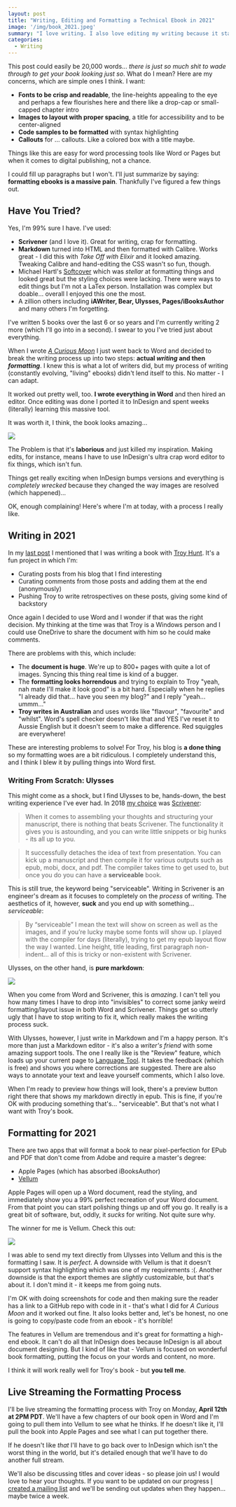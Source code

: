 ```yaml
---
layout: post
title: "Writing, Editing and Formatting a Technical Ebook in 2021"
image: '/img/book_2021.jpeg'
summary: "I love writing. I also love editing my writing because it starts to take shape. The formatting process, however, gets me every time. Over the years, however, things have become easier so for 2021 here's my list of tools you can use."
categories:
  - Writing
---
```


This post could easily be 20,000 words... _there is just so much shit to wade through to get your book looking just so_. What do I mean? Here are my concerns, which are simple ones I think. I want:

 - **Fonts to be crisp and readable**, the line-heights appealing to the eye and perhaps a few flourishes here and there like a drop-cap or small-capped chapter intro
 - **Images to layout with proper spacing**, a title for accessibility and to be center-aligned
 - **Code samples to be formatted** with syntax highlighting
 - **Callouts** for ... callouts. Like a colored box with a title maybe.

Things like this are easy for word processing tools like Word or Pages but when it comes to digital publishing, not a chance.

I could fill up paragraphs but I won't. I'll just summarize by saying: **formatting ebooks is a massive pain**. Thankfully I've figured a few things out.

## Have You Tried?

Yes, I'm 99% sure I have. I've used:

 - **Scrivener** (and I love it). Great for writing, crap for formatting.
 - **Markdown** turned into HTML and then formatted with Calibre. Works great - I did this with _Take Off with Elixir_ and it looked amazing. Tweaking Calibre and hand-editing the CSS wasn't so fun, though.
 - Michael Hartl's [Softcover](https://softcover.io) which was _stellar_ at formatting things and looked great but the styling choices were lacking. There were ways to edit things but I'm not a LaTex person. Installation was complex but doable... overall I enjoyed this one the most.
 - A zillion others including **iAWriter, Bear, Ulysses, Pages/iBooksAuthor** and many others I'm forgetting.

I've written 5 books over the last 6 or so years and I'm currently writing 2 more (which I'll go into in a second). I swear to you I've tried just about everything.

When I wrote _[A Curious Moon](https://bigmachine.io/products/a-curious-moon/)_ I just went back to Word and decided to break the writing process up into two steps: **actual _writing_ and then _formatting_**. I knew this is what a lot of writers did, but my process of writing (constantly evolving, "living" ebooks) didn't lend itself to this. No matter - I can adapt.

It worked out pretty well, too. **I wrote everything in Word** and then hired an editor. Once editing was done I ported it to InDesign and spent weeks (literally) learning this massive tool.

It was worth it, I think, the book looks amazing...

![](https://blog.bigmachine.io/img/gravity_assist.jpg)

The Problem is that it's **laborious** and just killed my inspiration. Making edits, for instance, means I have to use InDesign's ultra crap word editor to fix things, which isn't fun.

Things get really exciting when InDesign bumps versions and everything is _completely wrecked_ because they changed the way images are resolved (which happened)...

OK, enough complaining! Here's where I'm at today, with a process I really like.

## Writing in 2021

In my [last post](/2021/04/06/turning-a-blog-into-a-book/) I mentioned that I was writing a book with [Troy Hunt](https://troyhunt.com). It's a fun project in which I'm:

 - Curating posts from his blog that I find interesting
 - Curating comments from those posts and adding them at the end (anonymously)
 - Pushing Troy to write retrospectives on these posts, giving some kind of backstory

Once again I decided to use Word and I wonder if that was the right decision. My thinking at the time was that Troy is a Windows person and I could use OneDrive to share the document with him so he could make comments.

There are problems with this, which include:

 - The **document is huge**. We're up to 800+ pages with quite a lot of images. Syncing this thing real time is kind of a bugger.
 - The **formatting looks horrendous** and trying to explain to Troy "yeah, nah mate I'll make it look good" is a bit hard. Especially when he replies "I already did that... have you seen my blog?" and I reply "yeah... ummm..."
 - **Troy writes in Australian** and uses words like "flavour", "favourite" and "whilst". Word's spell checker doesn't like that and YES I've reset it to Aussie English but it doesn't seem to make a difference. Red squiggles are everywhere!

These are interesting problems to solve! For Troy, his blog is **a done thing** so my formatting woes are a bit ridiculous. I completely understand this, and I think I blew it by pulling things into Word first.

### Writing From Scratch: Ulysses

This might come as a shock, but I find Ulysses to be, hands-down, the best writing experience I've ever had. In 2018 [my choice](https://rob.conery.io/2021/04/06/turning-a-blog-into-a-book/) was [Scrivener](https://www.literatureandlatte.com/scrivener/overview):

> When it comes to assembling your thoughts and structuring your manuscript, there is nothing that beats Scrivener. The functionality it gives you is astounding, and you can write little snippets or big hunks - its all up to you.

>It successfully detaches the idea of text from presentation. You can kick up a manuscript and then compile it for various outputs such as epub, mobi, docx, and pdf. The compiler takes time to get used to, but once you do you can have a **serviceable** book.

This is still true, the keyword being "serviceable". Writing in Scrivener is an engineer's dream as it focuses to completely on the _process_ of writing. The aesthetics of it, however, **suck** and you end up with something... _serviceable_:

> By “serviceable” I mean the text will show on screen as well as the images, and if you’re lucky maybe some fonts will show up. I played with the compiler for days (literally), trying to get my epub layout flow the way I wanted. Line height, title leading, first paragraph non-indent… all of this is tricky or non-existent with Scrivener.

Ulysses, on the other hand, is **pure markdown**:

![](https://blog.bigmachine.io/img/shot_718.jpg)

When you come from Word and Scrivener, this is _amazing_. I can't tell you how many times I have to drop into "invisibles" to correct some janky weird formatting/layout issue in both Word and Scrivener. Things get so utterly ugly that I have to stop writing to fix it, which really makes the writing process suck.

With Ulysses, however, I just write in Markdown and I'm a happy person. It's more than just a Markdown editor - it's also a _writer's friend_ with some amazing support tools. The one I really like is the "Review" feature, which loads up your current page to [Language Tool](https://languagetool.org/). It takes the feedback (which is free) and shows you where corrections are suggested. There are also ways to annotate your text and leave yourself comments, which I also love.

When I'm ready to preview how things will look, there's a preview button right there that shows my markdown directly in epub. This is fine, if you're OK with producing something that's... "serviceable". But that's not what I want with Troy's book.

## Formatting for 2021

There are two apps that will format a book to near pixel-perfection for EPub and PDF that don't come from Adobe and require a master's degree:

 - Apple Pages (which has absorbed iBooksAuthor)
 - [Vellum](https://vellum.pub)

Apple Pages will open up a Word document, read the styling, and immediately show you a 99% perfect recreation of your Word document. From that point you can start polishing things up and off you go. It really is a great bit of software, but, oddly, it *sucks* for writing. Not quite sure why.

The winner for me is Vellum. Check this out:

![](https://blog.bigmachine.io/img/shot_719.jpg)

I was able to send my text directly from Ulysses into Vellum and this is the formatting I saw. It is _perfect_. A downside with Vellum is that it doesn't support syntax highlighting which was one of my requirements :(. Another downside is that the export themes are _slightly_ customizable, but that's about it. I don't mind it - it keeps me from going nuts.

I'm OK with doing screenshots for code and then making sure the reader has a link to a GitHub repo with code in it - that's what I did for _A Curious Moon_ and it worked out fine. It also looks better and, let's be honest, no one is going to copy/paste code from an ebook - it's horrible!

The features in Vellum are tremendous and it's great for formatting a high-end ebook. It can't do all that InDesign does because InDesign is all about document designing. But I kind of like that - Vellum is focused on wonderful book formatting, putting the focus on your words and content, no more.


I think it will work really well for Troy's book - but **you tell me**.

## Live Streaming the Formatting Process

I'll be live streaming the formatting process with Troy on Monday, **April 12th at 2PM PDT**. We'll have a few chapters of our book open in Word and I'm going to pull them into Vellum to see what he thinks. If he doesn't like it, I'll pull the book into Apple Pages and see what I can put together there.

If he doesn't like _that_ I'll have to go back over to InDesign which isn't the worst thing in the world, but it's detailed enough that we'll have to do another full stream.

We'll also be discussing titles and cover ideas - so please join us! I would love to hear your thoughts. If you want to be updated on our progress [I created a mailing list](https://book.troyhunt.com) and we'll be sending out updates when they happen... maybe twice a week.